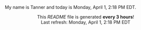 My name is Tanner and today is Monday, April 1, 2:18 PM EDT.

<p align="center">This <i>README</i> file is generated <b>every 3 hours</b>!</br>Last refresh: Monday, April 1, 2:18 PM EDT<br /></p>
